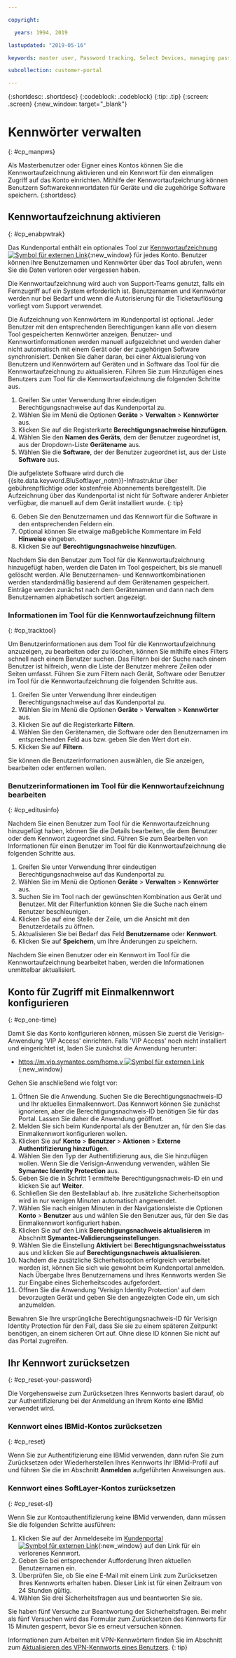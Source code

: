 ```yaml
---

copyright:

  years: 1994, 2019

lastupdated: "2019-05-16"

keywords: master user, Password tracking, Select Devices, managing passwords, password tracking tool 

subcollection: customer-portal

---
```


{:shortdesc: .shortdesc}
{:codeblock: .codeblock}
{:tip: .tip}
{:screen: .screen}
{:new_window: target="_blank"}


# Kennwörter verwalten
{: #cp_manpws}

Als Masterbenutzer oder Eigner eines Kontos können Sie die Kennwortaufzeichnung aktivieren und ein Kennwort für den einmaligen Zugriff auf das Konto einrichten. Mithilfe der Kennwortaufzeichnung können Benutzern Softwarekennwortdaten für Geräte und die zugehörige Software speichern.
{:shortdesc}

## Kennwortaufzeichnung aktivieren
{: #cp_enabpwtrak}

Das Kundenportal enthält ein optionales Tool zur [Kennwortaufzeichnung ![Symbol für externen Link](../icons/launch-glyph.svg)](https://control.softlayer.com/devices/passwords){:new_window} für jedes Konto. Benutzer können ihre Benutzernamen und Kennwörter über das Tool abrufen, wenn Sie die Daten verloren oder vergessen haben.

Die Kennwortaufzeichnung wird auch von Support-Teams genutzt, falls ein Fernzugriff auf ein System erforderlich ist. Benutzernamen und Kennwörter werden nur bei Bedarf und wenn die Autorisierung für die Ticketauflösung vorliegt vom Support verwendet.

Die Aufzeichnung von Kennwörtern im Kundenportal ist optional. Jeder Benutzer mit den entsprechenden Berechtigungen kann alle von diesem Tool gespeicherten Kennwörter anzeigen. Benutzer- und Kennwortinformationen werden manuell aufgezeichnet und werden daher nicht automatisch mit einem Gerät oder der zugehörigen Software synchronisiert. Denken Sie daher daran, bei einer Aktualisierung von Benutzern und Kennwörtern auf Geräten und in Software das Tool für die Kennwortaufzeichnung zu aktualisieren. Führen Sie zum Hinzufügen eines Benutzers zum Tool für die Kennwortaufzeichnung die folgenden Schritte aus.

1. Greifen Sie unter Verwendung Ihrer eindeutigen Berechtigungsnachweise auf das Kundenportal zu.
2. Wählen Sie im Menü die Optionen **Geräte** > **Verwalten** > **Kennwörter** aus.
3. Klicken Sie auf die Registerkarte **Berechtigungsnachweise hinzufügen**.
4. Wählen Sie den **Namen des Geräts**, dem der Benutzer zugeordnet ist, aus der Dropdown-Liste **Gerätename** aus.
5. Wählen Sie die **Software**, der der Benutzer zugeordnet ist, aus der Liste **Software** aus.

  Die aufgelistete Software wird durch die {{site.data.keyword.BluSoftlayer_notm}}-Infrastruktur über gebührenpflichtige oder kostenfreie Abonnements bereitgestellt. Die Aufzeichnung über das Kundenportal ist nicht für Software anderer Anbieter verfügbar, die manuell auf dem Gerät installiert wurde.
  {: tip}

6. Geben Sie den Benutzernamen und das Kennwort für die Software in den entsprechenden Feldern ein.
8. Optional können Sie etwaige maßgebliche Kommentare im Feld **Hinweise** eingeben.
9. Klicken Sie auf **Berechtigungsnachweise hinzufügen**.

Nachdem Sie den Benutzer zum Tool für die Kennwortaufzeichnung hinzugefügt haben, werden die Daten im Tool gespeichert, bis sie manuell gelöscht werden. Alle Benutzernamen- und Kennwortkombinationen werden standardmäßig basierend auf dem Gerätenamen gespeichert. Einträge werden zunächst nach dem Gerätenamen und dann nach dem Benutzernamen alphabetisch sortiert angezeigt.

### Informationen im Tool für die Kennwortaufzeichnung filtern
{: #cp_tracktool}

Um Benutzerinformationen aus dem Tool für die Kennwortaufzeichnung anzuzeigen, zu bearbeiten oder zu löschen, können Sie mithilfe eines Filters schnell nach einem Benutzer suchen. Das Filtern bei der Suche nach einem Benutzer ist hilfreich, wenn die Liste der Benutzer mehrere Zeilen oder Seiten umfasst. Führen Sie zum Filtern nach Gerät, Software oder Benutzer im Tool für die Kennwortaufzeichnung die folgenden Schritte aus.

1. Greifen Sie unter Verwendung Ihrer eindeutigen Berechtigungsnachweise auf das Kundenportal zu.
2. Wählen Sie im Menü die Optionen **Geräte** > **Verwalten** > **Kennwörter** aus.
3. Klicken Sie auf die Registerkarte **Filtern**.
4. Wählen Sie den Gerätenamen, die Software oder den Benutzernamen im entsprechenden Feld aus bzw. geben Sie den Wert dort ein.
5. Klicken Sie auf **Filtern**.

Sie können die Benutzerinformationen auswählen, die Sie anzeigen, bearbeiten oder entfernen wollen.

### Benutzerinformationen im Tool für die Kennwortaufzeichnung bearbeiten
{: #cp_editusinfo}

Nachdem Sie einen Benutzer zum Tool für die Kennwortaufzeichnung hinzugefügt haben, können Sie die Details bearbeiten, die dem Benutzer oder dem Kennwort zugeordnet sind. Führen Sie zum Bearbeiten von Informationen für einen Benutzer im Tool für die Kennwortaufzeichnung die folgenden Schritte aus.

1. Greifen Sie unter Verwendung Ihrer eindeutigen Berechtigungsnachweise auf das Kundenportal zu.
2. Wählen Sie im Menü die Optionen **Geräte** > **Verwalten** > **Kennwörter** aus.
3. Suchen Sie im Tool nach der gewünschten Kombination aus Gerät und Benutzer. Mit der Filterfunktion können Sie die Suche nach einem Benutzer beschleunigen.
4. Klicken Sie auf eine Stelle der Zeile, um die Ansicht mit den Benutzerdetails zu öffnen.
5. Aktualisieren Sie bei Bedarf das Feld **Benutzername** oder **Kennwort**.
6. Klicken Sie auf **Speichern**, um Ihre Änderungen zu speichern.

Nachdem Sie einen Benutzer oder ein Kennwort im Tool für die Kennwortaufzeichnung bearbeitet haben, werden die Informationen unmittelbar aktualisiert.

## Konto für Zugriff mit Einmalkennwort konfigurieren
{: #cp_one-time}

Damit Sie das Konto konfigurieren können, müssen Sie zuerst die Verisign-Anwendung 'VIP Access' einrichten. Falls 'VIP Access' noch nicht installiert und eingerichtet ist, laden Sie zunächst die Anwendung herunter: 
* [https://m.vip.symantec.com/home.v ![Symbol für externen Link](../icons/launch-glyph.svg)](https://m.vip.symantec.com/home.v){:new_window}


Gehen Sie anschließend wie folgt vor:
1. Öffnen Sie die Anwendung. Suchen Sie die Berechtigungsnachweis-ID und Ihr aktuelles Einmalkennwort. Das Kennwort können Sie zunächst ignorieren, aber die Berechtigungsnachweis-ID benötigen Sie für das Portal. Lassen Sie daher die Anwendung geöffnet.
2. Melden Sie sich beim Kundenportal als der Benutzer an, für den Sie das Einmalkennwort konfigurieren wollen.
3. Klicken Sie auf **Konto** > **Benutzer** > **Aktionen** > **Externe Authentifizierung hinzufügen**.
4. Wählen Sie den Typ der Authentifizierung aus, die Sie hinzufügen wollen. Wenn Sie die Verisign-Anwendung verwenden, wählen Sie **Symantec Identity Protection** aus.
5. Geben Sie die in Schritt 1 ermittelte Berechtigungsnachweis-ID ein und klicken Sie auf **Weiter**.
6. Schließen Sie den Bestellablauf ab. Ihre zusätzliche Sicherheitsoption wird in nur wenigen Minuten automatisch angewendet.
7. Wählen Sie nach einigen Minuten in der Navigationsleiste die Optionen **Konto** > **Benutzer** aus und wählen Sie den Benutzer aus, für den Sie das Einmalkennwort konfiguriert haben.
8. Klicken Sie auf den Link **Berechtigungsnachweis aktualisieren** im Abschnitt **Symantec-Validierungseinstellungen**.
9. Wählen Sie die Einstellung **Aktiviert** bei **Berechtigungsnachweisstatus** aus und klicken Sie auf **Berechtigungsnachweis aktualisieren**.
10. Nachdem die zusätzliche Sicherheitsoption erfolgreich verarbeitet worden ist, können Sie sich wie gewohnt beim Kundenportal anmelden. Nach Übergabe Ihres Benutzernamens und Ihres Kennworts werden Sie zur Eingabe eines Sicherheitscodes aufgefordert.
11. Öffnen Sie die Anwendung 'Verisign Identity Protection' auf dem bevorzugten Gerät und geben Sie den angezeigten Code ein, um sich anzumelden.

Bewahren Sie Ihre ursprüngliche Berechtigungsnachweis-ID für Verisign Identity Protection für den Fall, dass Sie sie zu einem späteren Zeitpunkt benötigen, an einem sicheren Ort auf. Ohne diese ID können Sie nicht auf das Portal zugreifen.

## Ihr Kennwort zurücksetzen
{: #cp_reset-your-password}

Die Vorgehensweise zum Zurücksetzen Ihres Kennworts basiert darauf, ob zur Authentifizierung bei der Anmeldung an Ihrem Konto eine IBMid verwendet wird.  

### Kennwort eines IBMid-Kontos zurücksetzen
{: #cp_reset}

Wenn Sie zur Authentifizierung eine IBMid verwenden, dann rufen Sie zum Zurücksetzen oder Wiederherstellen Ihres Kennworts Ihr IBMid-Profil auf und führen Sie die im Abschnitt **Anmelden** aufgeführten Anweisungen aus.

### Kennwort eines SoftLayer-Kontos zurücksetzen
{: #cp_reset-sl}

Wenn Sie zur Kontoauthentifizierung keine IBMid verwenden, dann müssen Sie die folgenden Schritte ausführen:

1. Klicken Sie auf der Anmeldeseite im [Kundenportal ![Symbol für externen Link](../icons/launch-glyph.svg)](https://control.softlayer.com/){:new_window} auf den Link für ein verlorenes Kennwort.
2. Geben Sie bei entsprechender Aufforderung Ihren aktuellen Benutzernamen ein.
3. Überprüfen Sie, ob Sie eine E-Mail mit einem Link zum Zurücksetzen Ihres Kennworts erhalten haben. Dieser Link ist für einen Zeitraum von 24 Stunden gültig.
4. Wählen Sie drei Sicherheitsfragen aus und beantworten Sie sie.

Sie haben fünf Versuche zur Beantwortung der Sicherheitsfragen. Bei mehr als fünf Versuchen wird das Formular zum Zurücksetzen des Kennworts für 15 Minuten gesperrt, bevor Sie es erneut versuchen können.

Informationen zum Arbeiten mit VPN-Kennwörtern finden Sie im Abschnitt zum [Aktualisieren des VPN-Kennworts eines Benutzers](/docs/infrastructure/iaas-vpn?topic=VPN-update-users-vpn-password#update-users-vpn-password).
{: tip}
